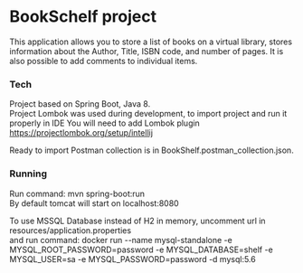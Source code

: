 <!DOCTYPE html><html><head><meta charset="utf-8"></head><body id="preview">
<h1 class="code-line" data-line-start=0 data-line-end=1><a id="BookShelf_project_0"></a>BookSchelf project</h1>
<p class="has-line-data" data-line-start="2" data-line-end="3">This application allows you to store a list of books on a virtual library, stores information about the Author, Title, ISBN code, and number of pages. It is also possible to add comments to individual items.</p>
<h3 class="code-line" data-line-start=4 data-line-end=5><a id="Tech_4"></a>Tech</h3>
<p class="has-line-data" data-line-start="5" data-line-end="7">Project based on Spring Boot, Java 8.<br>
Project Lombok was used during development, to import project and run it properly in IDE You will need to add Lombok plugin <a href="https://projectlombok.org/setup/intellij">https://projectlombok.org/setup/intellij</a></p>
<p class="has-line-data" data-line-start="8" data-line-end="9">Ready to import Postman collection is in BookShelf.postman_collection.json.</p>
<h3 class="code-line" data-line-start=10 data-line-end=11><a id="Running_10"></a>Running</h3>
<p class="has-line-data" data-line-start="11" data-line-end="13">Run command: mvn spring-boot:run<br>
By default tomcat will start on localhost:8080</p>
<p class="has-line-data" data-line-start="14" data-line-end="16">To use MSSQL Database instead of H2 in memory, uncomment url in resources/application.properties<br>
and run command: docker run --name mysql-standalone -e MYSQL_ROOT_PASSWORD=password -e MYSQL_DATABASE=shelf -e MYSQL_USER=sa -e MYSQL_PASSWORD=password -d mysql:5.6</p>
</body></html>
